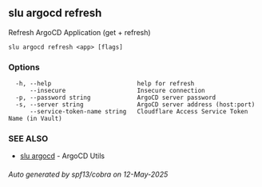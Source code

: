 ## slu argocd refresh

Refresh ArgoCD Application (get + refresh)

```
slu argocd refresh <app> [flags]
```

### Options

```
  -h, --help                        help for refresh
      --insecure                    Insecure connection
  -p, --password string             ArgoCD server password
  -s, --server string               ArgoCD server address (host:port)
      --service-token-name string   Cloudflare Access Service Token Name (in Vault)
```

### SEE ALSO

* [slu argocd](slu_argocd.md)	 - ArgoCD Utils

###### Auto generated by spf13/cobra on 12-May-2025
